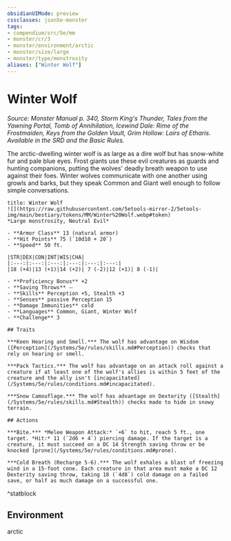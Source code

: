 ```yaml
---
obsidianUIMode: preview
cssclasses: json5e-monster
tags:
- compendium/src/5e/mm
- monster/cr/3
- monster/environment/arctic
- monster/size/large
- monster/type/monstrosity
aliases: ["Winter Wolf"]
---
```

# Winter Wolf
*Source: Monster Manual p. 340, Storm King's Thunder, Tales from the Yawning Portal, Tomb of Annihilation, Icewind Dale: Rime of the Frostmaiden, Keys from the Golden Vault, Grim Hollow: Lairs of Etharis. Available in the SRD and the Basic Rules.*  

The arctic-dwelling winter wolf is as large as a dire wolf but has snow-white fur and pale blue eyes. Frost giants use these evil creatures as guards and hunting companions, putting the wolves' deadly breath weapon to use against their foes. Winter wolves communicate with one another using growls and barks, but they speak Common and Giant well enough to follow simple conversations.

```ad-statblock
title: Winter Wolf
![](https://raw.githubusercontent.com/5etools-mirror-2/5etools-img/main/bestiary/tokens/MM/Winter%20Wolf.webp#token)
*Large monstrosity, Neutral Evil*

- **Armor Class** 13 (natural armor)
- **Hit Points** 75 (`10d10 + 20`)
- **Speed** 50 ft.

|STR|DEX|CON|INT|WIS|CHA|
|:---:|:---:|:---:|:---:|:---:|:---:|
|18 (+4)|13 (+1)|14 (+2)| 7 (-2)|12 (+1)| 8 (-1)|

- **Proficiency Bonus** +2
- **Saving Throws** ⏤
- **Skills** Perception +5, Stealth +3
- **Senses** passive Perception 15
- **Damage Immunities** cold
- **Languages** Common, Giant, Winter Wolf
- **Challenge** 3

## Traits

***Keen Hearing and Smell.*** The wolf has advantage on Wisdom ([Perception](/Systems/5e/rules/skills.md#Perception)) checks that rely on hearing or smell.

***Pack Tactics.*** The wolf has advantage on an attack roll against a creature if at least one of the wolf's allies is within 5 feet of the creature and the ally isn't [incapacitated](/Systems/5e/rules/conditions.md#incapacitated).

***Snow Camouflage.*** The wolf has advantage on Dexterity ([Stealth](/Systems/5e/rules/skills.md#Stealth)) checks made to hide in snowy terrain.

## Actions

***Bite.*** *Melee Weapon Attack:* `+6` to hit, reach 5 ft., one target. *Hit:* 11 (`2d6 + 4`) piercing damage. If the target is a creature, it must succeed on a DC 14 Strength saving throw or be knocked [prone](/Systems/5e/rules/conditions.md#prone).

***Cold Breath (Recharge 5-6).*** The wolf exhales a blast of freezing wind in a 15-foot cone. Each creature in that area must make a DC 12 Dexterity saving throw, taking 18 (`4d8`) cold damage on a failed save, or half as much damage on a successful one.
```
^statblock

## Environment

arctic